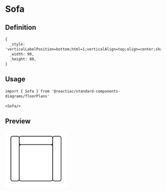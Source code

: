 # Sofa

## Definition

```
{
  _style: 'verticalLabelPosition=bottom;html=1;verticalAlign=top;align=center;shape=mxgraph.floorplan.sofa;',
  _width: 90,
  _height: 80,
}
```

## Usage

```
import { Sofa } from '@reactiac/standard-components-diagrams/floorPlans'

<Sofa/>
```

## Preview

<img src="./sofa.png" width="200"/>
